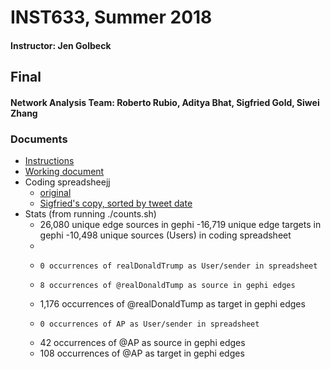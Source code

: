 # INST633, Summer 2018
#### Instructor: Jen Golbeck
## Final
#### Network Analysis Team: Roberto Rubio, Aditya Bhat, Sigfried Gold, Siwei Zhang
### Documents

  - [Instructions](http://www.cs.umd.edu/~golbeck/INST633o/finalRoseanne.shtml)
  - [Working document](https://docs.google.com/document/d/1N4y6ackCArsl8Sn_i1T2Ew4_eMFUjb2qgm3V9sqvHNg)
  - Coding spreadsheejj
    - [original](https://docs.google.com/spreadsheets/d/1YaLDTZkNrb7c05TSRsQb95IIxOw_hR1jGDM4xDuQEJY)
    - [Sigfried's copy, sorted by tweet date](https://docs.google.com/spreadsheets/d/1IFPaBT7qKkyT0xTE8ifGHfRiTHZbeYcImyHvTrHNvi0)
  - Stats (from running ./counts.sh)
    -  26,080 unique edge sources in gephi
    -16,719 unique edge targets in gephi
    -10,498 unique sources (Users) in coding spreadsheet
    -
    -     0 occurrences of realDonaldTrump as User/sender in spreadsheet
    -     8 occurrences of @realDonaldTump as source in gephi edges
    - 1,176 occurrences of @realDonaldTump as target in gephi edges
    -     0 occurrences of AP as User/sender in spreadsheet
    -    42 occurrences of @AP as source in gephi edges
    -   108 occurrences of @AP as target in gephi edges
